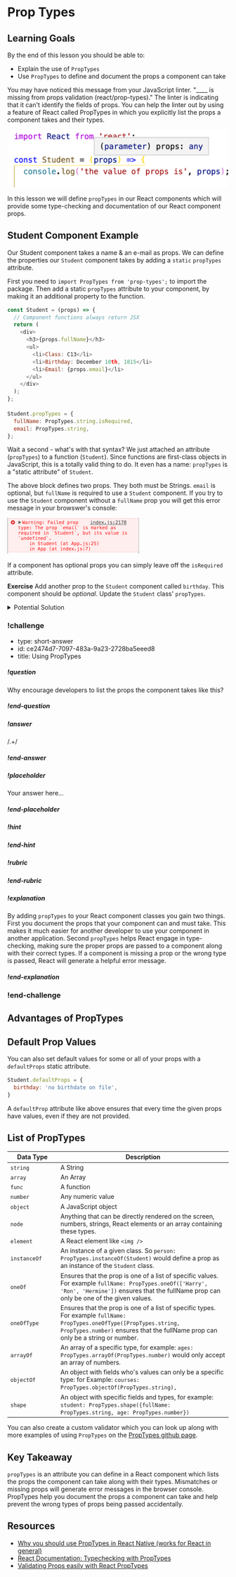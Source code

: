 # Prop Types

## Learning Goals

By the end of this lesson you should be able to:

- Explain the use of `PropTypes`
- Use `PropTypes` to define and document the props a component can take

You may have noticed this message from your JavaScript linter.  "____ is missing from props validation (react/prop-types)."  The linter is indicating that it can't identify the fields of props.  You can help the linter out by using a feature of React called PropTypes in which you explicitly list the props a component takes and their types.

![prop types error](images/prop-types.png)

In this lesson we will define `propTypes` in our React components which will provide some type-checking and documentation of our React component props.

## Student Component Example

Our Student component takes a name & an e-mail as props.  We can define the properties our `Student` component takes by adding a `static` `propTypes` attribute.

First you need to `import PropTypes from 'prop-types';` to import the package.  Then add a static `propTypes` attribute to your component, by making it an additional property to the function.

```javascript
const Student = (props) => {
  // Component functions always return JSX
  return (
    <div>
      <h3>{props.fullName}</h3>
      <ul>
        <li>Class: C13</li>
        <li>Birthday: December 10th, 1815</li>
        <li>Email: {props.email}</li>
      </ul>
    </div>
  );
};

Student.propTypes = {
  fullName: PropTypes.string.isRequired,
  email: PropTypes.string,
};
```

Wait a second - what's with that syntax? We just attached an attribute (`propTypes`) to a function (`Student`). Since functions are first-class objects in JavaScript, this is a totally valid thing to do. It even has a name: `propTypes` is a "static attribute" of `Student`.

The above block defines two props. They both must be Strings. `email` is optional, but `fullName` is required to use a `Student` component. If you try to use the `Student` component without a `fullName` prop you will get this error message in your browswer's console:

![Error Msg](images/missing-prop.png)

If a component has optional props you can simply leave off the `isRequired` attribute.

**Exercise** Add another prop to the `Student` component called `birthday`.  This component should be _optional_.  Update the `Student` class' `propTypes`.

<details>
  <summary>Potential Solution</summary>

```javascript
Student.propTypes = {
  fullName: PropTypes.string.isRequired,
  email: PropTypes.string,
  birthday: PropTypes.instanceOf(Date)
};
```
</details>

<!--BEGIN CHALLENGE-->

### !challenge

* type: short-answer
* id: ce2474d7-7097-483a-9a23-2728ba5eeed8
* title: Using PropTypes
<!--Other optional fields (checkpoints only) -->
<!--`points: 1`: the number of points for scoring as a checkpoint-->
<!--`topics: python, pandas`: the topics for analyzing points-->

##### !question

Why encourage developers to list the props the component takes like this?

##### !end-question

##### !answer

/.+/

##### !end-answer

##### !placeholder

Your answer here...

##### !end-placeholder

<!--optional-->
##### !hint

##### !end-hint

<!--optional, checkpoints only-->
##### !rubric

##### !end-rubric

<!--optional-->
##### !explanation

By adding `propTypes` to your React component classes you gain two things.  First you document the props that your component can and must take.  This makes it much easier for another developer to use your component in another application.  Second `propTypes` helps React engage in type-checking, making sure the proper props are passed to a component along with their correct types.  If a component is missing a prop or the wrong type is passed, React will generate a helpful error message.

##### !end-explanation

### !end-challenge

<!--END CHALLENGE-->

## Advantages of PropTypes



## Default Prop Values

You can also set default values for some or all of your props with a `defaultProps` static attribute.

```javascript
Student.defaultProps = {
  birthday: 'no birthdate on file',
}
```

A `defaultProp` attribute like above ensures that every time the given props have values, even if they are not provided.

## List of PropTypes
| <div style="width:100px;">**Data Type**</div> | <div style="width:100%">**Description**</div>  |
| --------------- | -------- | 
| `string`           | A String                                                                                                                                                                                                   |
| `array`            | An Array                                                                                                                                                                                                   |
| `func`             | A function                                                                                                                                                                                                 |
| `number`           | Any numeric value                                                                                                                                                                                          |
| `object`           | A JavaScript object                                                                                                                                                                                        |
| `node`             | Anything that can be directly rendered on the screen, numbers, strings, React elements or an array containing these types.                                                                                 |
| `element`          | A React element like `<img />`                                                                                                                                                                             |
| `instanceOf`       | An instance of a given class.  So `person: PropTypes.instanceOf(Student)` would define a prop as an instance of the `Student` class.                                                                       |
| `oneOf`            | Ensures that the prop is one of a list of specific values.  For example `fullName: PropTypes.oneOf(['Harry', 'Ron', 'Hermine'])` ensures that the fullName prop can only be one of the given values.       |
| `oneOfType`        | Ensures that the prop is one of a list of specific types.  For example `fullName: PropTypes.oneOfType([PropTypes.string, PropTypes.number)` ensures that the fullName prop can only be a string or number. |
| `arrayOf`          | An array of a specific type, for example:  `ages: PropTypes.arrayOf(PropTypes.number)` would only accept an array of numbers.                                                                              |
| `objectOf`         | An object with fields who's values can only be a specific type:  for Example: `courses: PropTypes.objectOf(PropTypes.string),`                                                                             |
| `shape`            | An object with specific fields and types, for example: `student: PropTypes.shape({fullName: PropTypes.string, age: PropTypes.number})`                                                                     |

You can also create a custom validator which you can look up along with more examples of using `PropTypes` on the [PropTypes github page](https://github.com/facebook/prop-types).

## Key Takeaway

`propTypes` is an attribute you can define in a React component which lists the props the component can take along with their types.  Mismatches or missing props will generate error messages in the browser console.  PropTypes help you document the props a component can take and help prevent the wrong types of props being passed accidentally.

## Resources

- [Why you should use PropTypes in React Native (works for React in general)](https://codeburst.io/why-you-should-use-proptypes-in-react-native-e6f5ef78e7dd)
- [React Documentation: Typechecking with PropTypes](https://www.npmjs.com/package/prop-types)
- [Validating Props easily with React PropTypes](https://codeburst.io/validating-props-easily-with-react-proptypes-96e80208207)
